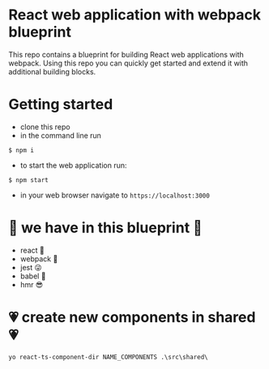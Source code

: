 # React web application with webpack blueprint
This repo contains a blueprint for building React web applications with webpack. Using this repo you can quickly get started and extend it with additional building blocks.

# Getting started
- clone this repo
- in the command line run
```
$ npm i
```
- to start the web application run:
```
$ npm start
```
- in your web browser navigate to `https://localhost:3000`

# 	:robot: we have in this blueprint  :robot:
  - react :partying_face:
  - webpack :smiling_face_with_three_hearts:
  - jest :stuck_out_tongue_winking_eye:
  - babel :disguised_face:
  - hmr :sunglasses:

# :heartpulse: create new components in shared :heartpulse:
``` 
yo react-ts-component-dir NAME_COMPONENTS .\src\shared\
```
